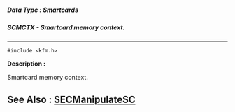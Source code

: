 ##### Data Type : Smartcards
##### SCMCTX - Smartcard memory context.
---
```
#include <kfm.h>
```
**Description :**

Smartcard memory context.

**See Also :**
[SECManipulateSC](/domino-c-api-docs/reference/Func/SECManipulateSC)
---
